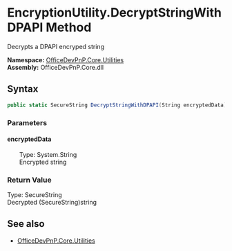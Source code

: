 # EncryptionUtility.DecryptStringWithDPAPI Method  
Decrypts a DPAPI encryped string  

**Namespace:** [OfficeDevPnP.Core.Utilities](OfficeDevPnP.Core.Utilities.md)  
**Assembly:** OfficeDevPnP.Core.dll  
## Syntax
```C#
public static SecureString DecryptStringWithDPAPI(String encryptedData)
```
### Parameters
#### encryptedData  
&emsp;&emsp;Type: System.String  
&emsp;&emsp;Encrypted string  

### Return Value
Type: SecureString  
Decrypted (SecureString)string

## See also
- [OfficeDevPnP.Core.Utilities](OfficeDevPnP.Core.Utilities.md)
